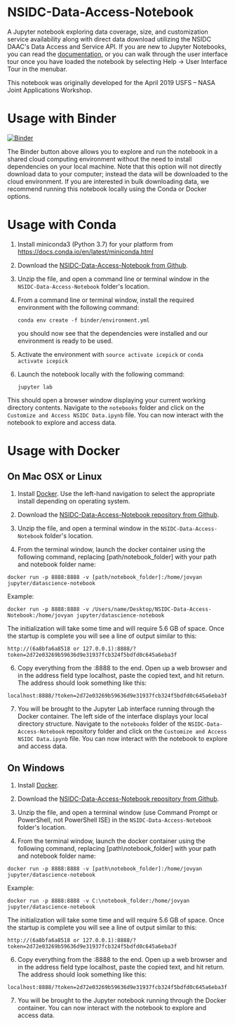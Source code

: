 # NSIDC-Data-Access-Notebook

A Jupyter notebook exploring data coverage, size, and customization service availability along with direct data download utilizing the NSIDC DAAC's Data Access and Service API. If you are new to Jupyter Notebooks, you can read the [documentation](https://jupyter-notebook.readthedocs.io/en/stable/index.html), or you can walk through the user interface tour once you have loaded the notebook by selecting Help -> User Interface Tour in the menubar. 

This notebook was originally developed for the April 2019 USFS – NASA Joint Applications Workshop.

# Usage with Binder

[![Binder](https://mybinder.org/badge_logo.svg)](https://mybinder.org/v2/gh/nsidc/NSIDC-Data-Access-Notebook/master?urlpath=lab/tree/notebooks)

The Binder button above allows you to explore and run the notebook in a shared cloud computing environment without the need to install dependencies on your local machine. Note that this option will not directly download data to your computer; instead the data will be downloaded to the cloud environment. If you are interested in bulk downloading data, we recommend running this notebook locally using the Conda or Docker options.


# Usage with Conda

1. Install miniconda3 (Python 3.7) for your platform from https://docs.conda.io/en/latest/miniconda.html

2. Download the [NSIDC-Data-Access-Notebook from Github](https://github.com/nsidc/NSIDC-Data-Access-Notebook/archive/master.zip).

3. Unzip the file, and open a command line or terminal window in the `NSIDC-Data-Access-Notebook` folder's location.

4. From a command line or terminal window, install the required environment with the following command:

   ```conda env create -f binder/environment.yml```

    you should now see that the dependencies were installed and our environment is ready to be used.

5. Activate the environment with ```source activate icepick``` or ```conda activate icepick```

6. Launch the notebook locally with the following command:

    ```jupyter lab```

This should open a browser window displaying your current working directory contents. Navigate to the `notebooks` folder and click on the `Customize and Access NSIDC Data.ipynb` file. You can now interact with the notebook to explore and access data.


# Usage with Docker

## On Mac OSX or Linux


1. Install [Docker](https://docs.docker.com/install/). Use the left-hand navigation to select the appropriate install depending on operating system.

2. Download the [NSIDC-Data-Access-Notebook repository from Github](https://github.com/nsidc/NSIDC-Data-Access-Notebook/archive/master.zip).

3. Unzip the file, and open a terminal window in the `NSIDC-Data-Access-Notebook` folder's location.

4. From the terminal window, launch the docker container using the following command, replacing [path/notebook_folder] with your path and notebook folder name:


```docker run -p 8888:8888 -v [path/notebook_folder]:/home/jovyan jupyter/datascience-notebook```


Example:


```docker run -p 8888:8888 -v /Users/name/Desktop/NSIDC-Data-Access-Notebook:/home/jovyan jupyter/datascience-notebook```


The initialization will take some time and will require 5.6 GB of space. Once the startup is complete you will see a line of output similar to this:

```http://(6a8bfa6a8518 or 127.0.0.1):8888/?token=2d72e03269b59636d9e31937fcb324f5bdfd0c645a6eba3f```

6. Copy everything from the :8888 to the end. Open up a web browser and in the address field type localhost, paste the copied text, and hit return. The address should look something like this:

`localhost:8888/?token=2d72e03269b59636d9e31937fcb324f5bdfd0c645a6eba3f`

7. You will be brought to the Jupyter Lab interface running through the Docker container. The left side of the interface displays your local directory structure. Navigate to the `notebooks` folder of the `NSIDC-Data-Access-Notebook` repository folder and click on the `Customize and Access NSIDC Data.ipynb` file. You can now interact with the notebook to explore and access data.


## On Windows

1. Install [Docker](https://docs.docker.com/docker-for-windows/install/).

2. Download the [NSIDC-Data-Access-Notebook repository from Github](https://github.com/nsidc/NSIDC-Data-Access-Notebook/archive/master.zip).

3. Unzip the file, and open a terminal window (use Command Prompt or PowerShell, not PowerShell ISE) in the `NSIDC-Data-Access-Notebook` folder's location.

5. From the terminal window, launch the docker container using the following command, replacing [path\notebook_folder] with your path and notebook folder name:

```docker run -p 8888:8888 -v [path\notebook_folder]:/home/jovyan jupyter/datascience-notebook```

Example:

```docker run -p 8888:8888 -v C:\notebook_folder:/home/jovyan jupyter/datascience-notebook```

The initialization will take some time and will require 5.6 GB of space. Once the startup is complete you will see a line of output similar to this:

```http://(6a8bfa6a8518 or 127.0.0.1):8888/?token=2d72e03269b59636d9e31937fcb324f5bdfd0c645a6eba3f```

6. Copy everything from the :8888 to the end. Open up a web browser and in the address field type localhost, paste the copied text, and hit return. The address should look something like this:

`localhost:8888/?token=2d72e03269b59636d9e31937fcb324f5bdfd0c645a6eba3f`

7. You will be brought to the Jupyter notebook running through the Docker container. You can now interact with the notebook to explore and access data.


